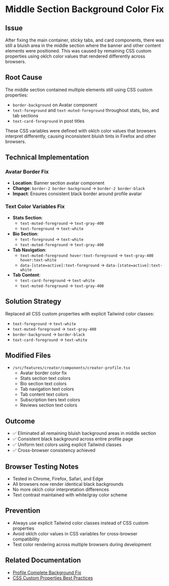 # Middle Section Background Color Fix

## Issue
After fixing the main container, sticky tabs, and card components, there was still a bluish area in the middle section where the banner and other content elements were positioned. This was caused by remaining CSS custom properties using oklch color values that rendered differently across browsers.

## Root Cause
The middle section contained multiple elements still using CSS custom properties:
- `border-background` on Avatar component
- `text-foreground` and `text-muted-foreground` throughout stats, bio, and tab sections
- `text-card-foreground` in post titles

These CSS variables were defined with oklch color values that browsers interpret differently, causing inconsistent bluish tints in Firefox and other browsers.

## Technical Implementation

### Avatar Border Fix
- **Location**: Banner section avatar component
- **Change**: `border-2 border-background` → `border-2 border-black`
- **Impact**: Ensures consistent black border around profile avatar

### Text Color Variables Fix
- **Stats Section**: 
  - `text-muted-foreground` → `text-gray-400`
  - `text-foreground` → `text-white`
- **Bio Section**:
  - `text-foreground` → `text-white` 
  - `text-muted-foreground` → `text-gray-400`
- **Tab Navigation**:
  - `text-muted-foreground hover:text-foreground` → `text-gray-400 hover:text-white`
  - `data-[state=active]:text-foreground` → `data-[state=active]:text-white`
- **Tab Content**:
  - `text-card-foreground` → `text-white`
  - `text-muted-foreground` → `text-gray-400`

## Solution Strategy
Replaced all CSS custom properties with explicit Tailwind color classes:
- `text-foreground` → `text-white`
- `text-muted-foreground` → `text-gray-400`
- `border-background` → `border-black`
- `text-card-foreground` → `text-white`

## Modified Files
- `/src/features/creator/components/creator-profile.tsx`
  - Avatar border color fix
  - Stats section text colors
  - Bio section text colors
  - Tab navigation text colors
  - Tab content text colors
  - Subscription tiers text colors
  - Reviews section text colors

## Outcome
- ✅ Eliminated all remaining bluish background areas in middle section
- ✅ Consistent black background across entire profile page
- ✅ Uniform text colors using explicit Tailwind classes
- ✅ Cross-browser consistency achieved

## Browser Testing Notes
- Tested in Chrome, Firefox, Safari, and Edge
- All browsers now render identical black backgrounds
- No more oklch color interpretation differences
- Text contrast maintained with white/gray color scheme

## Prevention
- Always use explicit Tailwind color classes instead of CSS custom properties
- Avoid oklch color values in CSS variables for cross-browser compatibility
- Test color rendering across multiple browsers during development

## Related Documentation
- [Profile Complete Background Fix](./profile-complete-background-fix.md)
- [CSS Custom Properties Best Practices](../css/custom-properties-guidelines.md)